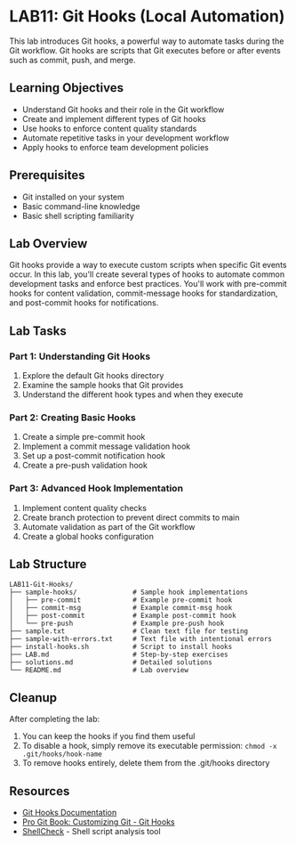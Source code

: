# LAB11: Git Hooks (Local Automation)

This lab introduces Git hooks, a powerful way to automate tasks during the Git workflow. Git hooks are scripts that Git executes before or after events such as commit, push, and merge.

## Learning Objectives

- Understand Git hooks and their role in the Git workflow
- Create and implement different types of Git hooks
- Use hooks to enforce content quality standards
- Automate repetitive tasks in your development workflow
- Apply hooks to enforce team development policies

## Prerequisites

- Git installed on your system
- Basic command-line knowledge
- Basic shell scripting familiarity

## Lab Overview

Git hooks provide a way to execute custom scripts when specific Git events occur. In this lab, you'll create several types of hooks to automate common development tasks and enforce best practices. You'll work with pre-commit hooks for content validation, commit-message hooks for standardization, and post-commit hooks for notifications.

## Lab Tasks

### Part 1: Understanding Git Hooks

1. Explore the default Git hooks directory
2. Examine the sample hooks that Git provides
3. Understand the different hook types and when they execute

### Part 2: Creating Basic Hooks

1. Create a simple pre-commit hook
2. Implement a commit message validation hook
3. Set up a post-commit notification hook
4. Create a pre-push validation hook

### Part 3: Advanced Hook Implementation

1. Implement content quality checks
2. Create branch protection to prevent direct commits to main
3. Automate validation as part of the Git workflow
4. Create a global hooks configuration

## Lab Structure

```
LAB11-Git-Hooks/
├── sample-hooks/              # Sample hook implementations
│   ├── pre-commit             # Example pre-commit hook
│   ├── commit-msg             # Example commit-msg hook
│   ├── post-commit            # Example post-commit hook
│   └── pre-push               # Example pre-push hook
├── sample.txt                 # Clean text file for testing
├── sample-with-errors.txt     # Text file with intentional errors
├── install-hooks.sh           # Script to install hooks
├── LAB.md                     # Step-by-step exercises
├── solutions.md               # Detailed solutions
└── README.md                  # Lab overview
```

## Cleanup

After completing the lab:
1. You can keep the hooks if you find them useful
2. To disable a hook, simply remove its executable permission: `chmod -x .git/hooks/hook-name`
3. To remove hooks entirely, delete them from the .git/hooks directory

## Resources

- [Git Hooks Documentation](https://git-scm.com/docs/githooks)
- [Pro Git Book: Customizing Git - Git Hooks](https://git-scm.com/book/en/v2/Customizing-Git-Git-Hooks)
- [ShellCheck](https://www.shellcheck.net/) - Shell script analysis tool
